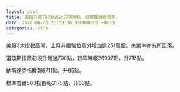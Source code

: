 ```yaml
---
layout: post
title: 道指升逾700點逼近27000點　就業數據勝預期
date: 2020-06-05 21:38:36.000000000 +08:00
categories: rthk
---
```


美股3大指數高開，上月非農職位意外增加逾251萬個，失業率亦有所回落。

道瓊斯指數初段升超過700點，較早時報26997點，升715點。

納斯達克指數報9711點，升95點。

標準普爾500指數報3175點，升63點。
